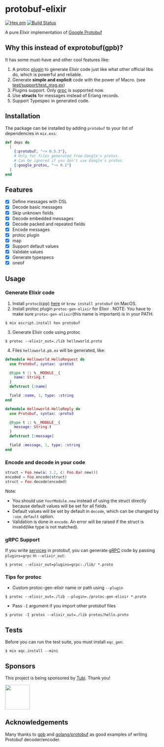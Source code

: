 # protobuf-elixir

[![Hex.pm](https://img.shields.io/hexpm/v/protobuf.svg)](https://hex.pm/packages/protobuf)
[![Build Status](https://travis-ci.org/tony612/protobuf-elixir.svg?branch=master)](https://travis-ci.org/tony612/protobuf-elixir)

A pure Elixir implementation of [Google Protobuf](https://developers.google.com/protocol-buffers/)

## Why this instead of exprotobuf(gpb)?

It has some must-have and other cool features like:

1. A protoc [plugin](https://developers.google.com/protocol-buffers/docs/cpptutorial#compiling-your-protocol-buffers) to generate Elixir code just like what other official libs do, which is powerful and reliable.
2. Generate **simple and explicit** code with the power of Macro. (see [test/support/test_msg.ex](https://github.com/tony612/protobuf-elixir/blob/master/test/support/test_msg.ex))
3. Plugins support. Only [grpc](https://github.com/tony612/grpc-elixir) is supported now.
4. Use **structs** for messages instead of Erlang records.
5. Support Typespec in generated code.

## Installation

The package can be installed by adding `protobuf` to your list of dependencies in `mix.exs`:

```elixir
def deps do
  [
    {:protobuf, "~> 0.5.3"},
    # Only for files generated from Google's protos.
    # Can be ignored if you don't use Google's protos.
    {:google_protos, "~> 0.1"}
  ]
end
```

## Features

* [x] Define messages with DSL
* [x] Decode basic messages
* [x] Skip unknown fields
* [x] Decode embedded messages
* [x] Decode packed and repeated fields
* [x] Encode messages
* [x] protoc plugin
* [x] map
* [x] Support default values
* [x] Validate values
* [x] Generate typespecs
* [x] oneof

## Usage

### Generate Elixir code

1. Install `protoc`(cpp) [here](https://github.com/google/protobuf/blob/master/src/README.md) or `brew install protobuf` on MacOS.
2. Install protoc plugin `protoc-gen-elixir` for Elixir . NOTE: You have to make sure `protoc-gen-elixir`(this name is important) is in your PATH.
```
$ mix escript.install hex protobuf
```
3. Generate Elixir code using protoc
```
$ protoc --elixir_out=./lib helloworld.proto
```
4. Files `helloworld.pb.ex` will be generated, like:

```elixir
defmodule Helloworld.HelloRequest do
  use Protobuf, syntax: :proto3

  @type t :: %__MODULE__{
    name: String.t
  }
  defstruct [:name]

  field :name, 1, type: :string
end

defmodule Helloworld.HelloReply do
  use Protobuf, syntax: :proto3

  @type t :: %__MODULE__{
    message: String.t
  }
  defstruct [:message]

  field :message, 1, type: :string
end
```

### Encode and decode in your code

```elixir
struct = Foo.new(a: 3.2, c: Foo.Bar.new())
encoded = Foo.encode(struct)
struct = Foo.decode(encoded)
```

Note:
- You should use `YourModule.new` instead of using the struct directly because default values will be set for all fields.
- Default values will be set by default in `decode`, which can be changed by `:use_default` option.
- Validation is done in `encode`. An error will be raised if the struct is invalid(like type is not matched).

### gRPC Support

If you write [services](https://developers.google.com/protocol-buffers/docs/proto#services) in protobuf, you can generate [gRPC](https://github.com/tony612/grpc-elixir) code by passing `plugins=grpc` in `--elixir_out`:
```
$ protoc --elixir_out=plugins=grpc:./lib/ *.proto
```

### Tips for protoc

- Custom protoc-gen-elixir name or path using `--plugin`
```
$ protoc --elixir_out=./lib --plugin=./protoc-gen-elixir *.proto
```
- Pass `-I` argument if you import other protobuf files
```
$ protoc -I protos --elixir_out=./lib protos/hello.proto
```

## Tests

Before you can run the test suite, you must install `eqc_gen`:

```
$ mix eqc.install --mini
```

## Sponsors

This project is being sponsored by [Tubi](https://tubitv.com/). Thank you!

<img src="https://user-images.githubusercontent.com/1253659/37473536-4db44048-28a9-11e8-90d5-f8a2f5a8d53c.jpg" height="80">

## Acknowledgements

Many thanks to [gpb](https://github.com/tomas-abrahamsson/gpb) and
[golang/protobuf](https://github.com/golang/protobuf) as good examples of
writing Protobuf decoder/encoder.
